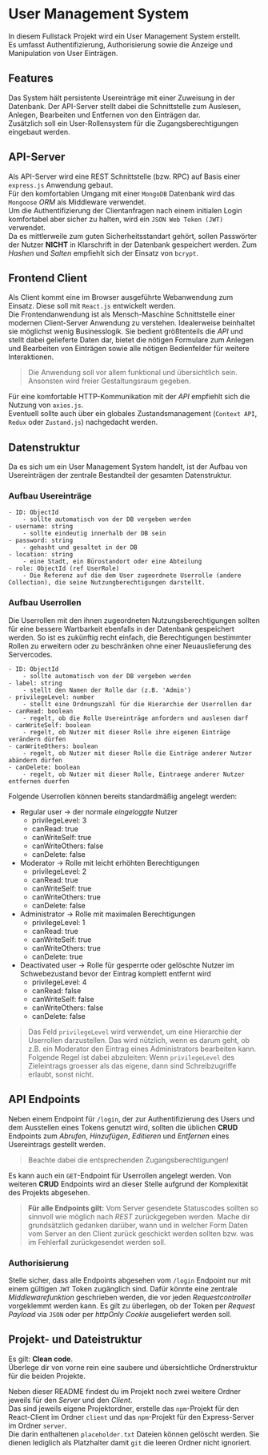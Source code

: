 # User Management System
In diesem Fullstack Projekt wird ein User Management System erstellt.<br>
Es umfasst Authentifizierung, Authorisierung sowie die Anzeige und Manipulation von User Einträgen.

## Features
Das System hält persistente Usereinträge mit einer Zuweisung in der Datenbank. Der API-Server stellt dabei die Schnittstelle zum Auslesen, Anlegen, Bearbeiten und Entfernen von den Einträgen dar.<br>
Zusätzlich soll ein User-Rollensystem für die Zugangsberechtigungen eingebaut werden.

## API-Server
Als API-Server wird eine REST Schnittstelle (bzw. RPC) auf Basis einer `express.js` Anwendung gebaut.<br>
Für den komfortablen Umgang mit einer `MongoDB` Datenbank wird das `Mongoose` _ORM_ als Middleware verwendet.<br>
Um die Authentifizierung der Clientanfragen nach einem initialen Login komfortabel aber sicher zu halten, wird ein `JSON Web Token (JWT)` verwendet.<br>
Da es mittlerweile zum guten Sicherheitsstandart gehört, sollen Passwörter der Nutzer __NICHT__ in Klarschrift in der Datenbank gespeichert werden. Zum _Hashen_ und _Salten_ empfiehlt sich der Einsatz von `bcrypt`.


## Frontend Client
Als Client kommt eine im Browser ausgeführte Webanwendung zum Einsatz. Diese soll mit `React.js` entwickelt werden.<br>
Die Frontendanwendung ist als Mensch-Maschine Schnittstelle einer modernen Client-Server Anwendung zu verstehen. Idealerweise beinhaltet sie möglichst wenig Businesslogik. Sie bedient größtenteils die _API_ und stellt dabei gelieferte Daten dar, bietet die nötigen Formulare zum Anlegen und Bearbeiten von Einträgen sowie alle nötigen Bedienfelder für weitere Interaktionen.
> Die Anwendung soll vor allem funktional und übersichtlich sein. Ansonsten wird freier Gestaltungsraum gegeben.

Für eine komfortable HTTP-Kommunikation mit der _API_ empfiehlt sich die Nutzung von `axios.js`.<br>
Eventuell sollte auch über ein globales Zustandsmanagement (`Context API`, `Redux` oder `Zustand.js`) nachgedacht werden.


## Datenstruktur
Da es sich um ein User Management System handelt, ist der Aufbau von Usereinträgen der zentrale Bestandteil der gesamten Datenstruktur.

### Aufbau Usereinträge
```
- ID: ObjectId 
    - sollte automatisch von der DB vergeben werden
- username: string
    - sollte eindeutig innerhalb der DB sein
- password: string 
    - gehasht und gesaltet in der DB
- location: string 
    - eine Stadt, ein Bürostandort oder eine Abteilung
- role: ObjectId (ref UserRole)
    - Die Referenz auf die dem User zugeordnete Userrolle (andere Collection), die seine Nutzungberechtigungen darstellt.
```

### Aufbau Userrollen
Die Userrollen mit den ihnen zugeordneten Nutzungsberechtigungen sollten für eine bessere Wartbarkeit ebenfalls in der Datenbank gespeichert werden. So ist es zukünftig recht einfach, die Berechtigungen bestimmter Rollen zu erweitern oder zu beschränken ohne einer Neuauslieferung des Servercodes.
```
- ID: ObjectId 
    - sollte automatisch von der DB vergeben werden
- label: string
    - stellt den Namen der Rolle dar (z.B. 'Admin')
- privilegeLevel: number
    - stellt eine Ordnungszahl für die Hierarchie der Userrollen dar
- canRead: boolean
    - regelt, ob die Rolle Usereinträge anfordern und auslesen darf
- canWriteSelf: boolean
    - regelt, ob Nutzer mit dieser Rolle ihre eigenen Einträge verändern dürfen
- canWriteOthers: boolean
    - regelt, ob Nutzer mit dieser Rolle die Einträge anderer Nutzer abändern dürfen
- canDelete: boolean
    - regelt, ob Nutzer mit dieser Rolle, Eintraege anderer Nutzer entfernen duerfen
```

Folgende Userrollen können bereits standardmäßig angelegt werden:
- Regular user -> der normale _eingeloggte_ Nutzer
    - privilegeLevel: 3
    - canRead: true
    - canWriteSelf: true
    - canWriteOthers: false
    - canDelete: false
- Moderator -> Rolle mit leicht erhöhten Berechtigungen
    - privilegeLevel: 2
    - canRead: true
    - canWriteSelf: true
    - canWriteOthers: true
    - canDelete: false
- Administrator -> Rolle mit maximalen Berechtigungen
    - privilegeLevel: 1
    - canRead: true
    - canWriteSelf: true
    - canWriteOthers: true
    - canDelete: true
- Deactivated user -> Rolle für gesperrte oder gelöschte Nutzer im Schwebezustand bevor der Eintrag komplett entfernt wird
    - privilegeLevel: 4
    - canRead: false
    - canWriteSelf: false
    - canWriteOthers: false
    - canDelete: false

> Das Feld `privilegeLevel` wird verwendet, um eine Hierarchie der Userrollen darzustellen. Das wird nützlich, wenn es darum geht, ob z.B. ein Moderator den Eintrag eines Administrators bearbeiten kann.<br>
Folgende Regel ist dabei abzuleiten: Wenn `privilegeLevel` des Zieleintrags groesser als das eigene, dann sind Schreibzugriffe erlaubt, sonst nicht.

## API Endpoints
Neben einem Endpoint für `/login`, der zur Authentifizierung des Users und dem Ausstellen eines Tokens genutzt wird,
sollten die üblichen __CRUD__ Endpoints zum _Abrufen_, _Hinzufügen_, _Editieren_ und _Entfernen_ eines Usereintrags gestellt werden.
> Beachte dabei die entsprechenden Zugangsberechtigungen!

Es kann auch ein `GET`-Endpoint für Userrollen angelegt werden. Von weiteren __CRUD__ Endpoints wird an dieser Stelle aufgrund der Komplexität des Projekts abgesehen.

> __Für alle Endpoints gilt:__ Vom Server gesendete Statuscodes sollten so sinnvoll wie möglich nach _REST_ zurückgegeben werden. Mache dir grundsätzlich gedanken darüber, wann und in welcher Form Daten vom Server an den Client zurück geschickt werden sollten bzw. was im Fehlerfall zurückgesendet werden soll.

### Authorisierung
Stelle sicher, dass alle Endpoints abgesehen vom `/login` Endpoint nur mit einem gültigen `JWT` Token zugänglich sind. Dafür könnte eine zentrale _Middlewarefunktion_ geschrieben werden, die vor jeden _Requestcontroller_ vorgeklemmt werden kann.
Es gilt zu überlegen, ob der Token per _Request Payload_ via `JSON` oder per _httpOnly Cookie_ ausgeliefert werden soll.

## Projekt- und Dateistruktur
Es gilt: __Clean code__.<br>
Überlege dir von vorne rein eine saubere und übersichtliche Ordnerstruktur für die beiden Projekte.<br>

Neben dieser README findest du im Projekt noch zwei weitere Ordner jeweils für den _Server_ und den _Client_.<br>
Das sind jeweils eigene Projektordner, erstelle das `npm`-Projekt für den React-Client im Ordner `client` und das `npm`-Projekt für den Express-Server im Ordner `server`.<br>
Die darin enthaltenen `placeholder.txt` Dateien können gelöscht werden. Sie dienen lediglich als Platzhalter damit `git` die leeren Ordner nicht ignoriert.